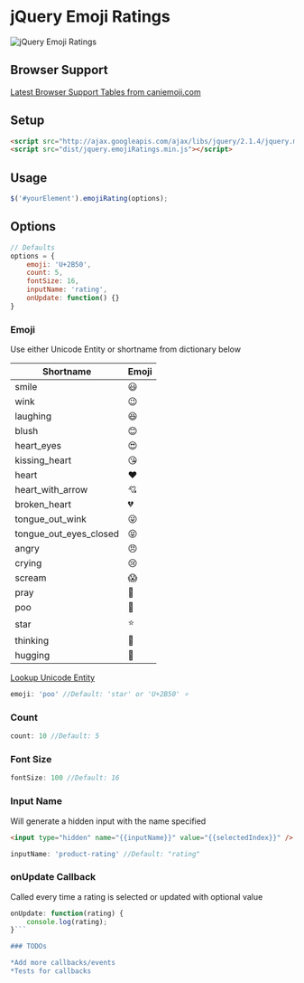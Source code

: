 # jQuery Emoji Ratings

![jQuery Emoji Ratings](https://raw.githubusercontent.com/gellerby/jquery-emojiRatings/master/img/demo.gif)

## Browser Support
[Latest Browser Support Tables from caniemoji.com](http://caniemoji.com/)

## Setup
```html
<script src="http://ajax.googleapis.com/ajax/libs/jquery/2.1.4/jquery.min.js"></script>
<script src="dist/jquery.emojiRatings.min.js"></script>
```

## Usage

```javascript
$('#yourElement').emojiRating(options);
```

## Options
```javascript
// Defaults
options = {
	emoji: 'U+2B50',
	count: 5,
	fontSize: 16,
	inputName: 'rating',
	onUpdate: function() {}
}
```

### Emoji
Use either Unicode Entity or shortname from dictionary below

Shortname | Emoji
--- | ---
smile | &#x1F603;
wink | &#x1F609;
laughing | &#x1F606;
blush | &#x1F60A;
heart_eyes | &#x1F60D;
kissing_heart | &#x1F618;
heart | &#x2764;
heart_with_arrow | &#x1F498;
broken_heart | &#x1F494;
tongue_out_wink | &#x1F61C;
tongue_out_eyes_closed | &#x1F61D;
angry | &#x1F620;
crying | &#x1F622;
scream | &#x1F631;
pray | &#x1F64F; 
poo | &#x1F4A9;
star | &#x2B50;
thinking | &#x1F914;
hugging | &#x1F917;

[Lookup Unicode Entity](http://apps.timwhitlock.info/emoji/tables/unicode)

```javascript
emoji: 'poo' //Default: 'star' or 'U+2B50' ⭐
```

### Count

```javascript
count: 10 //Default: 5
```

### Font Size
```javascript
fontSize: 100 //Default: 16
```

### Input Name

Will generate a hidden input with the name specified 
```html 
<input type="hidden" name="{{inputName}}" value="{{selectedIndex}}" />
```

```javascript
inputName: 'product-rating' //Default: "rating"
```

### onUpdate Callback

Called every time a rating is selected or updated with optional value

```javascript
onUpdate: function(rating) {
	console.log(rating);
}```

### TODOs

*Add more callbacks/events
*Tests for callbacks